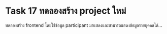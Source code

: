 # Task 17 ทดลองสร้าง project ใหม่
ทดลองสร้าง frontend โดยใช้ข้อมูล participant มาแสดงและสามารถแสดงข้อมูลรายบุคคลได้...